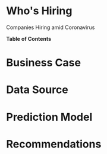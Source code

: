 # Who's Hiring
Companies Hiring amid Coronavirus

**Table of Contents**


Business Case
=============

Data Source
=============


Prediction Model
=============


Recommendations
=============

